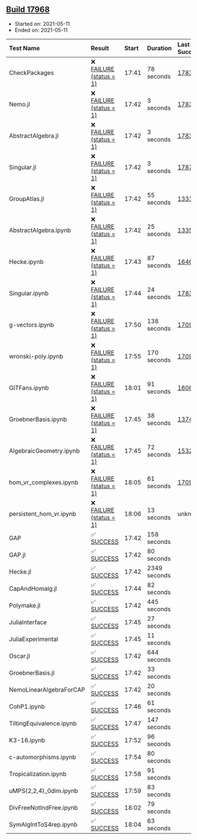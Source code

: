 ## [Build 17968](https://oscarci.mathematik.uni-kl.de/job/oscar/17968/)

* Started on: 2021-05-11
* Ended on: 2021-05-11

| Test Name    | Result | Start | Duration | Last Success | First Failure |
|:-------------|:-------|:------|:---------|:-------------|:--------------|
| CheckPackages | ❌ [FAILURE (status = 1)](https://oscarci.mathematik.uni-kl.de/job/oscar/17968/artifact/logs/build-17968/CheckPackages.log) | 17:41 | 78 seconds | [17832](https://oscarci.mathematik.uni-kl.de/job/oscar/17832/) | [17833](https://oscarci.mathematik.uni-kl.de/job/oscar/17833/) |
| Nemo.jl | ❌ [FAILURE (status = 1)](https://oscarci.mathematik.uni-kl.de/job/oscar/17968/artifact/logs/build-17968/Nemo.jl.log) | 17:42 | 3 seconds | [17835](https://oscarci.mathematik.uni-kl.de/job/oscar/17835/) | [17836](https://oscarci.mathematik.uni-kl.de/job/oscar/17836/) |
| AbstractAlgebra.jl | ❌ [FAILURE (status = 1)](https://oscarci.mathematik.uni-kl.de/job/oscar/17968/artifact/logs/build-17968/AbstractAlgebra.jl.log) | 17:42 | 3 seconds | [17831](https://oscarci.mathematik.uni-kl.de/job/oscar/17831/) | [17832](https://oscarci.mathematik.uni-kl.de/job/oscar/17832/) |
| Singular.jl | ❌ [FAILURE (status = 1)](https://oscarci.mathematik.uni-kl.de/job/oscar/17968/artifact/logs/build-17968/Singular.jl.log) | 17:42 | 3 seconds | [17871](https://oscarci.mathematik.uni-kl.de/job/oscar/17871/) | [17872](https://oscarci.mathematik.uni-kl.de/job/oscar/17872/) |
| GroupAtlas.jl | ❌ [FAILURE (status = 1)](https://oscarci.mathematik.uni-kl.de/job/oscar/17968/artifact/logs/build-17968/GroupAtlas.jl.log) | 17:42 | 55 seconds | [13311](https://oscarci.mathematik.uni-kl.de/job/oscar/13311/) | [13312](https://oscarci.mathematik.uni-kl.de/job/oscar/13312/) |
| AbstractAlgebra.ipynb | ❌ [FAILURE (status = 1)](https://oscarci.mathematik.uni-kl.de/job/oscar/17968/artifact/logs/build-17968/AbstractAlgebra.ipynb.log) | 17:42 | 25 seconds | [13355](https://oscarci.mathematik.uni-kl.de/job/oscar/13355/) | [13356](https://oscarci.mathematik.uni-kl.de/job/oscar/13356/) |
| Hecke.ipynb | ❌ [FAILURE (status = 1)](https://oscarci.mathematik.uni-kl.de/job/oscar/17968/artifact/logs/build-17968/Hecke.ipynb.log) | 17:43 | 87 seconds | [16463](https://oscarci.mathematik.uni-kl.de/job/oscar/16463/) | [16464](https://oscarci.mathematik.uni-kl.de/job/oscar/16464/) |
| Singular.ipynb | ❌ [FAILURE (status = 1)](https://oscarci.mathematik.uni-kl.de/job/oscar/17968/artifact/logs/build-17968/Singular.ipynb.log) | 17:44 | 24 seconds | [17835](https://oscarci.mathematik.uni-kl.de/job/oscar/17835/) | [17836](https://oscarci.mathematik.uni-kl.de/job/oscar/17836/) |
| g-vectors.ipynb | ❌ [FAILURE (status = 1)](https://oscarci.mathematik.uni-kl.de/job/oscar/17968/artifact/logs/build-17968/g-vectors.ipynb.log) | 17:50 | 138 seconds | [17099](https://oscarci.mathematik.uni-kl.de/job/oscar/17099/) | [17100](https://oscarci.mathematik.uni-kl.de/job/oscar/17100/) |
| wronski-poly.ipynb | ❌ [FAILURE (status = 1)](https://oscarci.mathematik.uni-kl.de/job/oscar/17968/artifact/logs/build-17968/wronski-poly.ipynb.log) | 17:55 | 170 seconds | [17098](https://oscarci.mathematik.uni-kl.de/job/oscar/17098/) | [17099](https://oscarci.mathematik.uni-kl.de/job/oscar/17099/) |
| GITFans.ipynb | ❌ [FAILURE (status = 1)](https://oscarci.mathematik.uni-kl.de/job/oscar/17968/artifact/logs/build-17968/GITFans.ipynb.log) | 18:01 | 91 seconds | [16068](https://oscarci.mathematik.uni-kl.de/job/oscar/16068/) | [16069](https://oscarci.mathematik.uni-kl.de/job/oscar/16069/) |
| GroebnerBasis.ipynb | ❌ [FAILURE (status = 1)](https://oscarci.mathematik.uni-kl.de/job/oscar/17968/artifact/logs/build-17968/GroebnerBasis.ipynb.log) | 17:45 | 38 seconds | [13748](https://oscarci.mathematik.uni-kl.de/job/oscar/13748/) | [13749](https://oscarci.mathematik.uni-kl.de/job/oscar/13749/) |
| AlgebraicGeometry.ipynb | ❌ [FAILURE (status = 1)](https://oscarci.mathematik.uni-kl.de/job/oscar/17968/artifact/logs/build-17968/AlgebraicGeometry.ipynb.log) | 17:45 | 72 seconds | [15322](https://oscarci.mathematik.uni-kl.de/job/oscar/15322/) | [15323](https://oscarci.mathematik.uni-kl.de/job/oscar/15323/) |
| hom_vr_complexes.ipynb | ❌ [FAILURE (status = 1)](https://oscarci.mathematik.uni-kl.de/job/oscar/17968/artifact/logs/build-17968/hom_vr_complexes.ipynb.log) | 18:05 | 61 seconds | [17099](https://oscarci.mathematik.uni-kl.de/job/oscar/17099/) | [17100](https://oscarci.mathematik.uni-kl.de/job/oscar/17100/) |
| persistent_hom_vr.ipynb | ❌ [FAILURE (status = 1)](https://oscarci.mathematik.uni-kl.de/job/oscar/17968/artifact/logs/build-17968/persistent_hom_vr.ipynb.log) | 18:06 | 13 seconds | unknown | unknown |
| GAP | ✅ [SUCCESS](https://oscarci.mathematik.uni-kl.de/job/oscar/17968/artifact/logs/build-17968/GAP.log) | 17:42 | 158 seconds |  |  |
| GAP.jl | ✅ [SUCCESS](https://oscarci.mathematik.uni-kl.de/job/oscar/17968/artifact/logs/build-17968/GAP.jl.log) | 17:42 | 80 seconds |  |  |
| Hecke.jl | ✅ [SUCCESS](https://oscarci.mathematik.uni-kl.de/job/oscar/17968/artifact/logs/build-17968/Hecke.jl.log) | 17:42 | 2349 seconds |  |  |
| CapAndHomalg.jl | ✅ [SUCCESS](https://oscarci.mathematik.uni-kl.de/job/oscar/17968/artifact/logs/build-17968/CapAndHomalg.jl.log) | 17:44 | 82 seconds |  |  |
| Polymake.jl | ✅ [SUCCESS](https://oscarci.mathematik.uni-kl.de/job/oscar/17968/artifact/logs/build-17968/Polymake.jl.log) | 17:42 | 445 seconds |  |  |
| JuliaInterface | ✅ [SUCCESS](https://oscarci.mathematik.uni-kl.de/job/oscar/17968/artifact/logs/build-17968/JuliaInterface.log) | 17:45 | 27 seconds |  |  |
| JuliaExperimental | ✅ [SUCCESS](https://oscarci.mathematik.uni-kl.de/job/oscar/17968/artifact/logs/build-17968/JuliaExperimental.log) | 17:45 | 11 seconds |  |  |
| Oscar.jl | ✅ [SUCCESS](https://oscarci.mathematik.uni-kl.de/job/oscar/17968/artifact/logs/build-17968/Oscar.jl.log) | 17:42 | 644 seconds |  |  |
| GroebnerBasis.jl | ✅ [SUCCESS](https://oscarci.mathematik.uni-kl.de/job/oscar/17968/artifact/logs/build-17968/GroebnerBasis.jl.log) | 17:42 | 33 seconds |  |  |
| NemoLinearAlgebraForCAP | ✅ [SUCCESS](https://oscarci.mathematik.uni-kl.de/job/oscar/17968/artifact/logs/build-17968/NemoLinearAlgebraForCAP.log) | 17:42 | 20 seconds |  |  |
| CohP1.ipynb | ✅ [SUCCESS](https://oscarci.mathematik.uni-kl.de/job/oscar/17968/artifact/logs/build-17968/CohP1.ipynb.log) | 17:46 | 61 seconds |  |  |
| TiltingEquivalence.ipynb | ✅ [SUCCESS](https://oscarci.mathematik.uni-kl.de/job/oscar/17968/artifact/logs/build-17968/TiltingEquivalence.ipynb.log) | 17:47 | 147 seconds |  |  |
| K3-16.ipynb | ✅ [SUCCESS](https://oscarci.mathematik.uni-kl.de/job/oscar/17968/artifact/logs/build-17968/K3-16.ipynb.log) | 17:52 | 96 seconds |  |  |
| c-automorphisms.ipynb | ✅ [SUCCESS](https://oscarci.mathematik.uni-kl.de/job/oscar/17968/artifact/logs/build-17968/c-automorphisms.ipynb.log) | 17:54 | 80 seconds |  |  |
| Tropicalization.ipynb | ✅ [SUCCESS](https://oscarci.mathematik.uni-kl.de/job/oscar/17968/artifact/logs/build-17968/Tropicalization.ipynb.log) | 17:58 | 91 seconds |  |  |
| uMPS(2,2,4)_0dim.ipynb | ✅ [SUCCESS](https://oscarci.mathematik.uni-kl.de/job/oscar/17968/artifact/logs/build-17968/uMPS-2-2-4-_0dim.ipynb.log) | 17:59 | 83 seconds |  |  |
| DivFreeNotIndFree.ipynb | ✅ [SUCCESS](https://oscarci.mathematik.uni-kl.de/job/oscar/17968/artifact/logs/build-17968/DivFreeNotIndFree.ipynb.log) | 18:02 | 79 seconds |  |  |
| SymAlgIntToS4rep.ipynb | ✅ [SUCCESS](https://oscarci.mathematik.uni-kl.de/job/oscar/17968/artifact/logs/build-17968/SymAlgIntToS4rep.ipynb.log) | 18:04 | 63 seconds |  |  |
